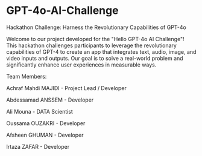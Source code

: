 # GPT-4o-AI-Challenge
Hackathon Challenge: Harness the Revolutionary Capabilities of GPT-4o

Welcome to our project developed for the "Hello GPT-4o AI Challenge"! This hackathon challenges participants to leverage the revolutionary capabilities of GPT-4 to create an app that integrates text, audio, image, and video inputs and outputs. Our goal is to solve a real-world problem and significantly enhance user experiences in measurable ways.


Team Members:

Achraf Mahdi MAJIDI - Project Lead / Developer

Abdessamad ANSSEM - Developer 

Ali Mouna - DATA Scientist 

Oussama OUZAKRI -  Developer

Afsheen GHUMAN -  Developer

Irtaza ZAFAR - Developer
